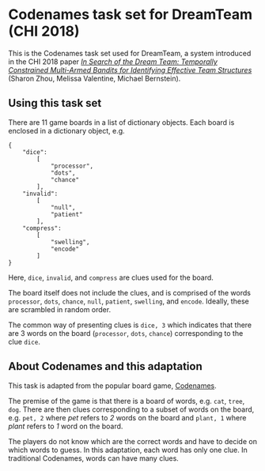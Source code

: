 # Codenames task set for DreamTeam (CHI 2018)

This is the Codenames task set used for DreamTeam, a system introduced in the CHI 2018 paper [*In Search of the Dream Team: Temporally Constrained Multi-Armed Bandits for Identifying Effective Team Structures*](http://hci.stanford.edu/publications/2018/dreamteam/zhou_sharon_dreamteam.pdf) (Sharon Zhou, Melissa Valentine, Michael Bernstein). 

## Using this task set
There are 11 game boards in a list of dictionary objects. Each board is enclosed in a dictionary object, e.g. 

```
{
    "dice":
        [
            "processor",
            "dots",
            "chance"
        ],
    "invalid":
        [
            "null",
            "patient"
        ],
    "compress":
        [
            "swelling",
            "encode"
        ]
}
```

Here, `dice`, `invalid`, and `compress` are clues used for the board. 

The board itself does not include the clues, and is comprised of the words `processor`, `dots`, `chance`, `null`, `patient`, `swelling`, and `encode`. Ideally, these are scrambled in random order. 

The common way of presenting clues is `dice, 3` which indicates that there are 3 words on the board (`processor`, `dots`, `chance`) corresponding to the clue `dice`.

## About Codenames and this adaptation
This task is adapted from the popular board game, [Codenames](https://en.wikipedia.org/wiki/Codenames_(board_game)). 

The premise of the game is that there is a board of words, e.g. `cat`, `tree`, `dog`. There are then clues corresponding to a subset of words on the board, e.g. `pet, 2` where *pet* refers to *2* words on the board and `plant, 1` where *plant* refers to *1* word on the board.

The players do not know which are the correct words and have to decide on which words to guess. In this adaptation, each word has only one clue. In traditional Codenames, words can have many clues.